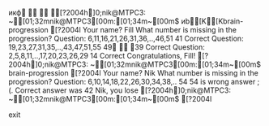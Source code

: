 икф   [?2004h]0;nik@MTPC3: ~[01;32mnik@MTPC3[00m:[01;34m~[00m$ иb[K[Kbrain-progression
[?2004lYour name? Fill
What number is missing in the progression?
Question: 6,11,16,21,26,31,36,..,46,51
41
Correct
Question: 19,23,27,31,35,..,43,47,51,55
49  39
Correct
Question: 2,5,8,11,..,17,20,23,26,29
14
Correct
Congratulations, Fill!
[?2004h]0;nik@MTPC3: ~[01;32mnik@MTPC3[00m:[01;34m~[00m$ brain-progression
[?2004lYour name? Nik
What number is missing in the progression?
Question: 6,10,14,18,22,26,30,34,38,..
54
54 is wrong answer ;(. Correct answer was 42
Nik, you lose
[?2004h]0;nik@MTPC3: ~[01;32mnik@MTPC3[00m:[01;34m~[00m$ [?2004l
exit
